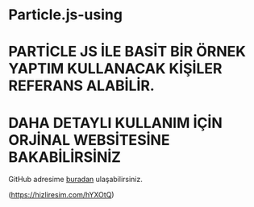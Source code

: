 # Particle.js-using


# PARTİCLE JS İLE BASİT BİR ÖRNEK YAPTIM KULLANACAK KİŞİLER REFERANS ALABİLİR.
# DAHA DETAYLI KULLANIM İÇİN ORJİNAL WEBSİTESİNE BAKABİLİRSİNİZ
GitHub adresime [buradan](https://github.com/furkannzmnn) ulaşabilirsiniz.

(https://hizliresim.com/hYXOtQ)
